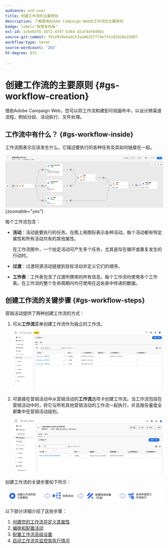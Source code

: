 ```yaml
---
audience: end-user
title: 创建工作流的主要原则
description: 了解使用Adobe Campaign Web的工作流的主要原则
badge: label="有限发布版"
exl-id: ac6e63fb-34f2-474f-b364-d2af44f649b1
source-git-commit: f614919e0ad253aa4625f774e7fe102426e25807
workflow-type: tm+mt
source-wordcount: '283'
ht-degree: 87%

---
```



# 创建工作流的主要原则 {#gs-workflow-creation}

借助Adobe Campaign Web，您可以将工作流构建到可视画布中，以设计跨渠道流程，例如分段、活动执行、文件处理。


## 工作流中有什么？ {#gs-workflow-inside}

工作流图表示应该发生什么。它描述要执行的各种任务及其如何链接在一起。

![](assets/workflow-example.png) {zoomable=&quot;yes&quot;}

每个工作流包含：

* **活动**：活动是要执行的任务。在图上用图标表示各种活动。每个活动都有特定属性和所有活动共有的其他属性。

  在工作流图中，一个给定活动可产生多个任务，尤其是存在循环或重复发生的行动时。

* **过渡**：过渡将源活动链接到目标活动并定义它们的顺序。

* **工作表**：工作表包含了过渡所携带的所有信息。每个工作流均使用多个工作表。在工作流的整个生命周期内均可使用在这些表中传递的数据。

## 创建工作流的关键步骤 {#gs-workflow-steps}


营销活动提供了两种创建工作流的方式：

1. 可从&#x200B;**工作流**&#x200B;菜单创建工作流作为独立的工作流。

   ![](assets/create-a-standalone-wf.png)

1. 可直接在营销活动中从营销活动的&#x200B;**工作流**&#x200B;选项卡创建工作流。当工作流包括在营销活动中时，将它与所有其他营销活动的工作流一起执行，并且报告量度全都集中在营销活动级别。

   ![](assets/create-a-wf-from-a-campaign.png)


创建工作流的关键步骤如下所示：

![](assets/workflow-creation-process.png)

以下部分详细介绍了这些步骤：

1. [创建您的工作流并定义其属性](create-workflow.md)
1. [编排和配置活动](orchestrate-activities.md)
1. [配置工作流高级设置](workflow-settings.md)
1. [启动工作流并监控其执行情况](start-monitor-workflows.md)
